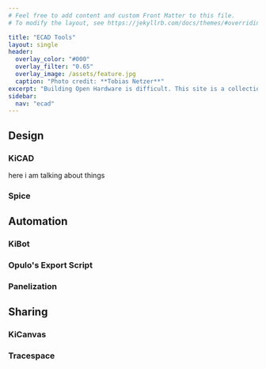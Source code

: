 ```yaml
---
# Feel free to add content and custom Front Matter to this file.
# To modify the layout, see https://jekyllrb.com/docs/themes/#overriding-theme-defaults

title: "ECAD Tools"
layout: single
header:
  overlay_color: "#000"
  overlay_filter: "0.65"
  overlay_image: /assets/feature.jpg
  caption: "Photo credit: **Tobias Netzer**"
excerpt: "Building Open Hardware is difficult. This site is a collection of tools that make designing, collaborating on, and distributing Open Hardware easier."
sidebar:
  nav: "ecad"
---
```


## Design

### KiCAD

here i am talking about things

### Spice

## Automation

### KiBot

### Opulo's Export Script

### Panelization

## Sharing

### KiCanvas

### Tracespace
